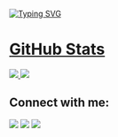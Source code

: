 [![Typing SVG](https://readme-typing-svg.herokuapp.com?size=40&center=true&vCenter=true&width=1000&height=100&lines=Wassup,+JB+here...;Coding+is+what+I+do...;However,;Codes+are+like+cathedrals;After+building+them,;Prayer+keeps+them+running)](https://git.io/typing-svg)

# [GitHub Stats](https://github.com/jstrieb/github-stats)

<!--
https://github.community/t/support-theme-context-for-images-in-light-vs-dark-mode/147981/84
-->
<a href="https://github.com/Hamez-brayo/github-stats">
<img src="https://github.com/Hamez-brayo/github-stats/blob/master/generated/overview.svg#gh-dark-mode-only" />
<img src="https://github.com/Hamez-brayo/github-stats/blob/master/generated/languages.svg#gh-dark-mode-only" />
</a>


## Connect with me:
<p align="left">

<a href = "https://www.linkedin.com/in/hamez-brayo-40b12b19a/"><img src="https://img.icons8.com/fluent/48/000000/linkedin.png"/></a>
<a href = "https://twitter.com/hamez_brayo"><img src="https://img.icons8.com/fluent/48/000000/twitter.png"/></a>
<a href = "https://www.instagram.com/hamezzz.b__/"><img src="https://img.icons8.com/fluent/48/000000/instagram-new.png"/></a>
</p>
